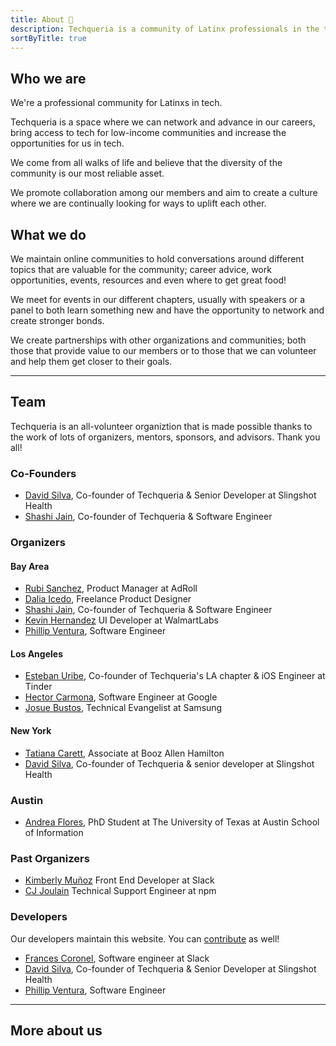 ```yaml
---
title: About 🌮️
description: Techqueria is a community of Latinx professionals in the tech industry that was first established in 2016.
sortByTitle: true
---
```


## Who we are

We're a professional community for Latinxs in tech.

Techqueria is a space where we can network and advance in our careers, bring access to tech for low-income communities and increase the opportunities for us in tech.

We come from all walks of life and believe that the diversity of the community is our most reliable asset.

We promote collaboration among our members and aim to create a culture where we are continually looking for ways to uplift each other.

## What we do

We maintain online communities to hold conversations around different topics that are valuable for the community; career advice, work opportunities, events, resources and even where to get great food!

We meet for events in our different chapters, usually with speakers or a panel to both learn something new and have the opportunity to network and create stronger bonds.

We create partnerships with other organizations and communities; both those that provide value to our members or to those that we can volunteer and help them get closer to their goals.

---

## Team

Techqueria is an all-volunteer organiztion that is made possible thanks to the work of lots of organizers, mentors, sponsors, and advisors. Thank you all!

### Co-Founders

- [David Silva](https://linkedin.com/in/dvidsilva), Co-founder of Techqueria & Senior Developer at Slingshot Health
- [Shashi Jain](https://www.linkedin.com/in/quahada), Co-founder of Techqueria & Software Engineer

### Organizers

#### Bay Area
- [Rubi Sanchez](https://www.linkedin.com/in/rubisanchez), Product Manager at AdRoll
- [Dalia Icedo](https://www.linkedin.com/in/daliaicedo), Freelance Product Designer
- [Shashi Jain](https://www.linkedin.com/in/quahada), Co-founder of Techqueria & Software Engineer
- [Kevin Hernandez](https://www.linkedin.com/in/kevdez) UI Developer at WalmartLabs
- [Phillip Ventura](https://www.linkedin.com/in/fvntr/), Software Engineer

#### Los Angeles

- [Esteban Uribe](https://www.linkedin.com/in/estebanuribe/), Co-founder of Techqueria's LA chapter & iOS Engineer at Tinder
- [Hector Carmona](https://www.linkedin.com/in/hectoroddincarmona/), Software Engineer at Google
- [Josue Bustos](https://www.linkedin.com/in/josuebustos), Technical Evangelist at Samsung

#### New York

- [Tatiana Carett](https://www.linkedin.com/in/tatianacarett/), Associate at Booz Allen Hamilton
- [David Silva](https://linkedin.com/in/dvidsilva), Co-founder of Techqueria & senior developer at Slingshot Health

### Austin
- [Andrea Flores](https://www.linkedin.com/in/andreaf), PhD Student at The University of Texas at Austin School of Information

### Past Organizers

- [Kimberly Muñoz](https://www.linkedin.com/in/kimberlymunoz) Front End Developer at Slack
- [CJ Joulain](https://www.linkedin.com/in/cjoulain) Technical Support Engineer at npm

### Developers

Our developers maintain this website. You can [contribute](https://github.com/techqueria/website) as well!

- [Frances Coronel](https://www.linkedin.com/in/fvcproductions), Software engineer at Slack
- [David Silva](https://linkedin.com/in/dvidsilva), Co-founder of Techqueria & Senior Developer at Slingshot Health
- [Phillip Ventura](https://www.linkedin.com/in/fvntr/), Software Engineer
---

## More about us
